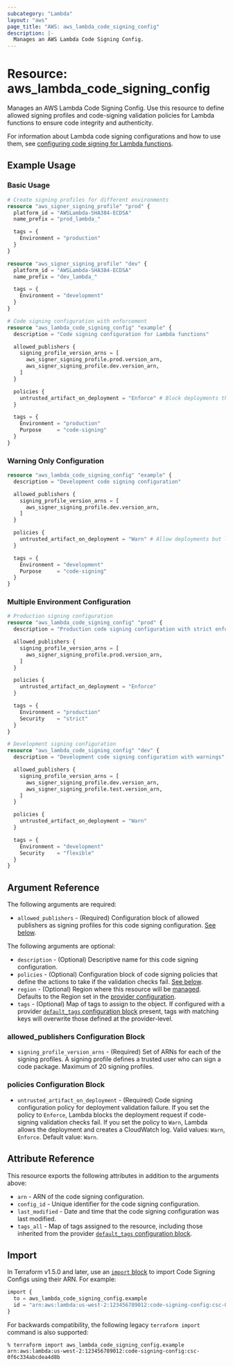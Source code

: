 ```yaml
---
subcategory: "Lambda"
layout: "aws"
page_title: "AWS: aws_lambda_code_signing_config"
description: |-
  Manages an AWS Lambda Code Signing Config.
---
```


# Resource: aws_lambda_code_signing_config

Manages an AWS Lambda Code Signing Config. Use this resource to define allowed signing profiles and code-signing validation policies for Lambda functions to ensure code integrity and authenticity.

For information about Lambda code signing configurations and how to use them, see [configuring code signing for Lambda functions](https://docs.aws.amazon.com/lambda/latest/dg/configuration-codesigning.html).

## Example Usage

### Basic Usage

```terraform
# Create signing profiles for different environments
resource "aws_signer_signing_profile" "prod" {
  platform_id = "AWSLambda-SHA384-ECDSA"
  name_prefix = "prod_lambda_"

  tags = {
    Environment = "production"
  }
}

resource "aws_signer_signing_profile" "dev" {
  platform_id = "AWSLambda-SHA384-ECDSA"
  name_prefix = "dev_lambda_"

  tags = {
    Environment = "development"
  }
}

# Code signing configuration with enforcement
resource "aws_lambda_code_signing_config" "example" {
  description = "Code signing configuration for Lambda functions"

  allowed_publishers {
    signing_profile_version_arns = [
      aws_signer_signing_profile.prod.version_arn,
      aws_signer_signing_profile.dev.version_arn,
    ]
  }

  policies {
    untrusted_artifact_on_deployment = "Enforce" # Block deployments that fail code signing validation
  }

  tags = {
    Environment = "production"
    Purpose     = "code-signing"
  }
}
```

### Warning Only Configuration

```terraform
resource "aws_lambda_code_signing_config" "example" {
  description = "Development code signing configuration"

  allowed_publishers {
    signing_profile_version_arns = [
      aws_signer_signing_profile.dev.version_arn,
    ]
  }

  policies {
    untrusted_artifact_on_deployment = "Warn" # Allow deployments but log validation failures
  }

  tags = {
    Environment = "development"
    Purpose     = "code-signing"
  }
}
```

### Multiple Environment Configuration

```terraform
# Production signing configuration
resource "aws_lambda_code_signing_config" "prod" {
  description = "Production code signing configuration with strict enforcement"

  allowed_publishers {
    signing_profile_version_arns = [
      aws_signer_signing_profile.prod.version_arn,
    ]
  }

  policies {
    untrusted_artifact_on_deployment = "Enforce"
  }

  tags = {
    Environment = "production"
    Security    = "strict"
  }
}

# Development signing configuration
resource "aws_lambda_code_signing_config" "dev" {
  description = "Development code signing configuration with warnings"

  allowed_publishers {
    signing_profile_version_arns = [
      aws_signer_signing_profile.dev.version_arn,
      aws_signer_signing_profile.test.version_arn,
    ]
  }

  policies {
    untrusted_artifact_on_deployment = "Warn"
  }

  tags = {
    Environment = "development"
    Security    = "flexible"
  }
}
```

## Argument Reference

The following arguments are required:

* `allowed_publishers` - (Required) Configuration block of allowed publishers as signing profiles for this code signing configuration. [See below](#allowed_publishers-configuration-block).

The following arguments are optional:

* `description` - (Optional) Descriptive name for this code signing configuration.
* `policies` - (Optional) Configuration block of code signing policies that define the actions to take if the validation checks fail. [See below](#policies-configuration-block).
* `region` - (Optional) Region where this resource will be [managed](https://docs.aws.amazon.com/general/latest/gr/rande.html#regional-endpoints). Defaults to the Region set in the [provider configuration](https://registry.terraform.io/providers/hashicorp/aws/latest/docs#aws-configuration-reference).
* `tags` - (Optional) Map of tags to assign to the object. If configured with a provider [`default_tags` configuration block](https://registry.terraform.io/providers/hashicorp/aws/latest/docs#default_tags-configuration-block) present, tags with matching keys will overwrite those defined at the provider-level.

### allowed_publishers Configuration Block

* `signing_profile_version_arns` - (Required) Set of ARNs for each of the signing profiles. A signing profile defines a trusted user who can sign a code package. Maximum of 20 signing profiles.

### policies Configuration Block

* `untrusted_artifact_on_deployment` - (Required) Code signing configuration policy for deployment validation failure. If you set the policy to `Enforce`, Lambda blocks the deployment request if code-signing validation checks fail. If you set the policy to `Warn`, Lambda allows the deployment and creates a CloudWatch log. Valid values: `Warn`, `Enforce`. Default value: `Warn`.

## Attribute Reference

This resource exports the following attributes in addition to the arguments above:

* `arn` - ARN of the code signing configuration.
* `config_id` - Unique identifier for the code signing configuration.
* `last_modified` - Date and time that the code signing configuration was last modified.
* `tags_all` - Map of tags assigned to the resource, including those inherited from the provider [`default_tags` configuration block](https://registry.terraform.io/providers/hashicorp/aws/latest/docs#default_tags-configuration-block).

## Import

In Terraform v1.5.0 and later, use an [`import` block](https://developer.hashicorp.com/terraform/language/import) to import Code Signing Configs using their ARN. For example:

```terraform
import {
  to = aws_lambda_code_signing_config.example
  id = "arn:aws:lambda:us-west-2:123456789012:code-signing-config:csc-0f6c334abcdea4d8b"
}
```

For backwards compatibility, the following legacy `terraform import` command is also supported:

```console
% terraform import aws_lambda_code_signing_config.example arn:aws:lambda:us-west-2:123456789012:code-signing-config:csc-0f6c334abcdea4d8b
```
